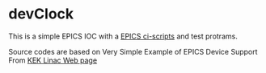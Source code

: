 # devClock
This is a simple EPICS IOC with a [EPICS ci-scripts](https://github.com/epics-base/ci-scripts) and test protrams.

Source codes are based on Very Simple Example of EPICS Device Support From [KEK Linac Web page](https://www-linac.kek.jp/cont/epics/second/)
